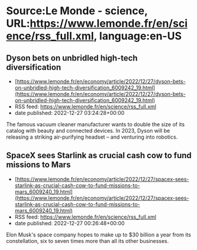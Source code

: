 # Source:Le Monde - science, URL:https://www.lemonde.fr/en/science/rss_full.xml, language:en-US

## Dyson bets on unbridled high-tech diversification
 - [https://www.lemonde.fr/en/economy/article/2022/12/27/dyson-bets-on-unbridled-high-tech-diversification_6009242_19.html](https://www.lemonde.fr/en/economy/article/2022/12/27/dyson-bets-on-unbridled-high-tech-diversification_6009242_19.html)
 - RSS feed: https://www.lemonde.fr/en/science/rss_full.xml
 - date published: 2022-12-27 03:24:28+00:00

The famous vacuum cleaner manufacturer wants to double the size of its catalog with beauty and connected devices. In 2023, Dyson will be releasing a striking air-purifying headset – and venturing into robotics.

## SpaceX sees Starlink as crucial cash cow to fund missions to Mars
 - [https://www.lemonde.fr/en/economy/article/2022/12/27/spacex-sees-starlink-as-crucial-cash-cow-to-fund-missions-to-mars_6009240_19.html](https://www.lemonde.fr/en/economy/article/2022/12/27/spacex-sees-starlink-as-crucial-cash-cow-to-fund-missions-to-mars_6009240_19.html)
 - RSS feed: https://www.lemonde.fr/en/science/rss_full.xml
 - date published: 2022-12-27 00:26:48+00:00

Elon Musk's space company hopes to make up to $30 billion a year from its constellation, six to seven times more than all its other businesses.

